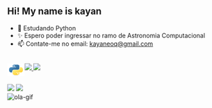 ## Hi! My name is kayan

- 🌱 Estudando Python
- ✨ Espero poder ingressar no ramo de Astronomia Computacional
- 📫 Contate-me no email: kayaneoq@gmail.com


<div>
  <div style="display: inline_block"><br>
  <a href="https://github.com/kayangb">
  <img width="400em" src="https://github-readme-stats.vercel.app/api?username=kayangb&show_icons=true&theme=dark&include_all_commits=true&count_private=true"/>
  <img width="400em" src="https://github-readme-stats.vercel.app/api/top-langs/?username=kayangb&layout=compact&langs_count=7&theme=dark"/>
  <img align="left" alt="kayan-Python" height="30" width="40" src="https://raw.githubusercontent.com/devicons/devicon/master/icons/python/python-original.svg">
</div>

##
    
<div>
<a href="https://www.twitch.tv/kayangb" target="_blank"><img src="https://img.shields.io/badge/Twitch-9146FF?style=for-the-badge&logo=twitch&logoColor=white" target="_blank"></a>
<a href="https://twitter.com/Kayan_Guedes" target="_blank"><img src="https://img.shields.io/badge/Twitter-1DA1F2?style=for-the-badge&logo=twitter&logoColor=white" target="_blank"></a> 
</div>
    <img align="center" alt="ola-gif" src="https://cdn.discordapp.com/attachments/478012646692618245/882667164753076234/mochizou-mochizou-ooji.gif">
